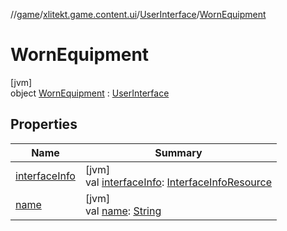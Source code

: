 //[game](../../../../index.md)/[xlitekt.game.content.ui](../../index.md)/[UserInterface](../index.md)/[WornEquipment](index.md)

# WornEquipment

[jvm]\
object [WornEquipment](index.md) : [UserInterface](../index.md)

## Properties

| Name | Summary |
|---|---|
| [interfaceInfo](../interface-info.md) | [jvm]<br>val [interfaceInfo](../interface-info.md): [InterfaceInfoResource](../../../../../shared/shared/xlitekt.shared.resource/-interface-info-resource/index.md) |
| [name](../name.md) | [jvm]<br>val [name](../name.md): [String](https://kotlinlang.org/api/latest/jvm/stdlib/kotlin/-string/index.html) |
